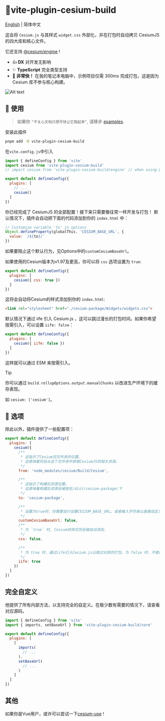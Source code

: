# :tada:vite-plugin-cesium-build

[English](README.md) | 简体中文

这会将 `Cesium.js` 与其样式 `widget.css` 外部化，并在打包时自动拷贝 CesiumJS 的四大库和核心文件。

它还支持 [@cesium/engine](https://community.cesium.com/t/cesium-engine-and-cesium-widgets-are-now-available-for-testing/20898) !

- :+1: **DX** 对开发无影响
- :sparkles: **TypeScript** 完全类型支持
- :rocket: **非常快！** 在我的笔记本电脑中，示例项目仅需 300ms 完成打包，这是因为 Cesium 库不参与核心构建。

![Alt text](readme-image.png)

## :memo: 使用

> 如果你 `"不关心文档只想尽快让它跑起来"`, 请移步 [examples](https://github.com/s3xysteak/vite-plugin-cesium-build/tree/main/examples).

安装此插件

```sh
pnpm add -D vite-plugin-cesium-build
```

在`vite.config.js`中引入

```javascript
import { defineConfig } from 'vite'
import cesium from 'vite-plugin-cesium-build'
// import cesium from 'vite-plugin-cesium-build/engine' // when using @cesium/engine

export default defineConfig({
  plugins: [
    // ...
    cesium()
  ]
})
```

你已经完成了 CesiumJS 的全部配置！接下来只需要像往常一样开发与打包！
默认情况下，插件会自动把下面的代码添加到你的 `index.html` 中：

```javascript
// Customize variable 'to' in options
Object.defineProperty(globalThis, 'CESIUM_BASE_URL', {
  value: `/${to}/`
})
```

如果要阻止这个默认行为，见Options中的`customCesiumBaseUrl`。

如果使用的Cesium版本为v1.97及更高，你可以将 `css` 选项设置为 `true`:

```javascript
export default defineConfig({
  plugins: [
    cesium({ css: true })
  ]
})
```

这将会自动将Cesium的样式添加到你的 `index.html`:

```html
<link rel="stylesheet" href="./cesium-package/Widgets/widgets.css">
```

默认情况下通过 iife 引入 Cesium.js ，这可以跳过漫长的打包时间。如果你希望按需引入，可以设置 `iife: false`：

```javascript
export default defineConfig({
  plugins: [
    cesium({ iife: false })
  ]
})
```

这样就可以通过 ESM 来按需引入。

> [!TIP]
> 你可以通过 `build.rollupOptions.output.manualChunks` 以改进生产环境下的缓存表现。
>
> 如 `cesium: ['cesium']`。

## :wrench: 选项

除此以外，插件提供了一些配置项：

```javascript
export default defineConfig({
  plugins: [
    cesium({
      /**
       * 这指示了Cesium包文件夹的位置。
       * 这意味着将会从这个文件夹中获取CesiumJS的相关资源。
       */
      from: 'node_modules/cesium/Build/Cesium',

      /**
       * 这指示了构建后资源位置。
       * 这意味着构建后资源会被放在/dist/cesium-package/下
       */
      to: 'cesium-package',

      /**
       * 设置为true时，你需要自行设置CESIUM_BASE_URL。或者输入字符串以直接自定义base url。
       */
      customCesiumBaseUrl: false,
      /**
       * 为 `true` 时, Cesium的样式将会被自动添加.
       */
      css: false,

      /**
       * 为 true 时，通过iife引入Cesium.js以跳过对其的打包。为 false 时，不做任何处理。
       */
      iife: true
    })
  ]
})
```

## 完全自定义

他提供了所有内部方法，以支持完全的自定义。在极少数有需要的情况下，请查看对应源码。

```js
import { defineConfig } from 'vite'
import { imports, setBaseUrl } from 'vite-plugin-cesium-build/core'

export default defineConfig({
  plugins: [
    [
      imports(
        // ...
      ),
      setBaseUrl(
        // ...
      )
    ]
  ]
})
```

## 其他

如果你是Vue用户，或许可以尝试一下[cesium-use](https://s3xysteak.github.io/cesium-use/) !
